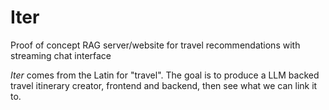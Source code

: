 # Iter

Proof of concept RAG server/website for travel recommendations with streaming chat interface

*Iter* comes from the Latin for "travel". The goal is to produce a LLM backed travel itinerary creator, frontend and backend, then see what we can link it to.
